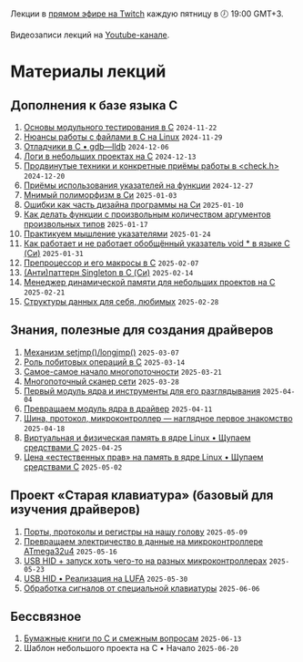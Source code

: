 Лекции в [прямом эфире на Twitch](https://www.twitch.tv/olgampavlova) каждую пятницу в 🕖 19:00 GMT+3.

Видеозаписи лекций на [Youtube-канале](https://www.youtube.com/@olgapavlova).

# Материалы лекций

## Дополнения к базе языка C
1. [Основы модульного тестирования в C](unit_testing_base/) ```2024-11-22```
1. [Нюансы работы с файлами в C на Linux](https://github.com/olgapavlova/lectures/tree/main/file_in_c_linux) ```2024-11-29```
1. [Отладчики в С • gdb—lldb](https://github.com/olgapavlova/lectures/tree/main/gdb) ```2024-12-06```
1. [Логи в небольших проектах на C](https://github.com/olgapavlova/lectures/tree/main/logs) ```2024-12-13```
1. [Продвинутые техники и конкретные приёмы работы в <check.h>](https://github.com/olgapavlova/lectures/tree/main/checkplus) ```2024-12-20```
1. [Приёмы использования указателей на функции](https://github.com/olgapavlova/lectures/blob/main/function_pointers/) ```2024-12-27```
1. [Мнимый полиморфизм в Си](https://github.com/olgapavlova/lectures/tree/main/polymorphism) ```2025-01-03```
1. [Ошибки как часть дизайна программы на Си](https://github.com/olgapavlova/lectures/tree/main/errors_design) ```2025-01-10```
1. [Как делать функции с произвольным количеством аргументов произвольных типов](https://github.com/olgapavlova/lectures/tree/main/menu_vargs) ```2025-01-17```
1. [Практикуем мышление указателями](https://github.com/olgapavlova/lectures/tree/main/pointer_thinking) ```2025-01-24```
1. [Как работает и не работает обобщённый указатель void * в языке C (Си)](https://github.com/olgapavlova/lectures/tree/main/voidstar) ```2025-01-31```
1. [Препроцессор и его макросы в C](https://github.com/olgapavlova/lectures/blob/main/macro/) ```2025-02-07```
1. [(Анти)паттерн Singleton в C (Си)](https://github.com/olgapavlova/lectures/tree/main/singleton) ```2025-02-14```
1. [Менеджер динамической памяти для небольших проектов на C](https://github.com/olgapavlova/lectures/tree/main/regmem) ```2025-02-21```
1. [Структуры данных для себя, любимых](https://github.com/olgapavlova/lectures/tree/main/structdata) ```2025-02-28```

## Знания, полезные для создания драйверов
1. [Механизм setjmp()/longjmp()](https://github.com/olgapavlova/lectures/tree/main/setjmp) ```2025-03-07```
1. [Роль побитовых операций в C](https://github.com/olgapavlova/lectures/tree/main/bitops) ```2025-03-14```
1. [Самое-самое начало многопоточности](https://github.com/olgapavlova/lectures/blob/main/threads/) ```2025-03-21```
1. [Многопоточный сканер сети](https://github.com/olgapavlova/lectures/tree/main/threadsync) ```2025-03-28```
1. [Первый модуль ядра и инструменты для его разглядывания](https://github.com/olgapavlova/lectures/tree/main/khello) ```2025-04-04```
1. [Превращаем модуль ядра в драйвер](https://github.com/olgapavlova/lectures/tree/main/chardrive) `2025-04-11`
1. [Шина, протокол, микроконтроллер — наглядное первое знакомство](https://github.com/olgapavlova/lectures/tree/main/tinyhard) `2025-04-18`
1. [Виртуальная и физическая память в ядре Linux • Щупаем средствами C](https://github.com/olgapavlova/lectures/tree/main/kmemory) `2025-04-25`
1. [Цена «естественных прав» на память в ядре Linux • Щупаем средствами C](https://github.com/olgapavlova/lectures/tree/main/kalloc) `2025-05-02`

## Проект «Старая клавиатура» (базовый для изучения драйверов)
1. [Порты, протоколы и регистры на нашу голову](https://github.com/olgapavlova/lectures/tree/main/kbmicro) `2025-05-09`
1. [Превращаем электричество в данные на микроконтроллере ATmega32u4](https://github.com/olgapavlova/lectures/tree/main/kuart) `2025-05-16`
1. [USB HID + запуск хоть чего-то на разных микроконтроллерах](https://github.com/olgapavlova/lectures/tree/main/usbhid) `2025-05-23`
1. [USB HID • Реализация на LUFA](https://github.com/olgapavlova/lectures/tree/main/lufa) `2025-05-30`
1. [Обработка сигналов от специальной клавиатуры](https://github.com/olgapavlova/lectures/tree/main/kspec) `2025-06-06`

## Бессвязное
1. [Бумажные книги по C и смежным вопросам](https://github.com/olgapavlova/lectures/tree/main/books) `2025-06-13`
1. Шаблон небольшого проекта на C • Начало `2025-06-20`
